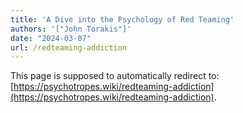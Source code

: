 ```yaml
---
title: 'A Dive into the Psychology of Red Teaming'
authors: '["John Torakis"]'
date: "2024-03-07"
url: /redteaming-addiction
---
```


This page is supposed to automatically redirect to: [https://psychotropes.wiki/redteaming-addiction](https://psychotropes.wiki/redteaming-addiction).
